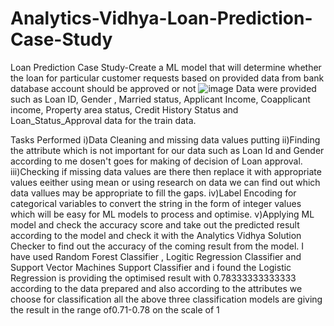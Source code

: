 # Analytics-Vidhya-Loan-Prediction-Case-Study
Loan Prediction Case Study-Create a ML model that will determine whether the loan for particular customer requests based on provided data from bank database account should be approved or not
![image](https://user-images.githubusercontent.com/80028817/143680314-c98f9058-6d87-4107-874e-a9537adaece5.png)
Data were provided  such as Loan ID, Gender , Married status, Applicant Income, Coapplicant income, Property area status, Credit History Status and Loan_Status_Approval data for the train data.


Tasks Performed
 i)Data Cleaning and missing data values putting
 ii)Finding the attribute which is not important for our data such as Loan Id and Gender according to me dosen't goes for making of decision of Loan approval.
 iii)Checking if missing data values are there then replace it with appropriate values eeither using mean or using research on data we can find out which data vallues may be appropriate to fill the gaps.
 iv)Label Encoding for categorical variables to convert the string in the form of integer values which will be easy for ML models to process and optimise.
 v)Applying ML model and check the accuracy score and take out the predicted result according to the model and check it with the Analytics Vidhya Solution Checker to find out the accuracy of the coming result from the model.
 I have used Random Forest Classifier , Logitic Regression Classifier and Support Vector Machines Support Classifier and i found the Logistic Regression is providing the optimised result with 0.78333333333333 according to the data prepared and also according to the attributes we choose for classification all the above three classification models are giving the result in the range of0.71-0.78 on the scale of 1
 
